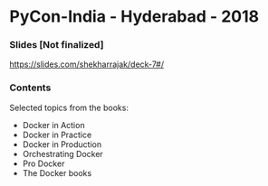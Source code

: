 # PyCon-India - Hyderabad - 2018


### Slides [Not finalized]

https://slides.com/shekharrajak/deck-7#/

### Contents

Selected topics from the books:

* Docker in Action
* Docker in Practice
* Docker in Production
* Orchestrating Docker 
* Pro Docker 
* The Docker books
